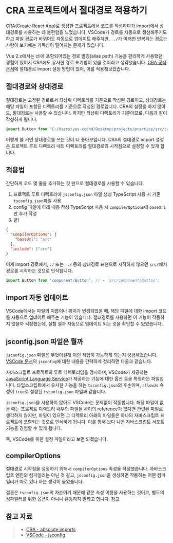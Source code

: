 # CRA 프로젝트에서 절대경로 적용하기

CRA(Create React App)로 생성한 프로젝트에서 코드를 작성하다가 import에서 상대경로를 사용하는 데 불편함을 느꼈습니다. VSCode가 경로를 자동으로 생성해주기도 하고 파일 경로가 바뀌어도 자동으로 업데이트 해주지만, `../`가 여러번 반복되는 경로는 사람이 보기에는 가독성이 떨어지는 문제가 있습니다.

Vue 2.x에서는 cli에 포함되어있는 경로 별칭(alias path) 기능을 편리하게 사용했던 경험이 있어서 CRA에도 유사한 경로 표기법이 있을 것이라고 생각했습니다. [CRA 공식문서](https://create-react-app.dev/docs/importing-a-component/#absolute-imports)에 절대경로 import 설정 방법이 있어, 이를 적용해보았습니다.



## 절대경로와 상대경로

절대경로는 고정된 경로로서 최상위 디렉토리를 기준으로 작성된 경로이고, 상대경로는 해당 파일이 포함된 디렉토리를 기준으로 작성된 경로입니다. CRA의 설정을 하지 않아도, 절대경로는 사용할 수 있습니다. 하지만 최상위 디렉토리가 기준이므로, 다음과 같이 작성하게 됩니다.

``` js
import Button from 'C:/Users/yes-xodnd/Desktop/projects/practice/src/component/Button';
```

이렇게 쓸 거면 상대경로를 쓰는 것이 더 좋아보입니다. CRA의 절대경로 import 설정은 프로젝트 루트 디렉토리 내의 디렉토리를 절대경로의 시작점으로 설정할 수 있게 합니다.



## 적용법

간단하게 코드 몇 줄을 추가하는 것 만으로 절대경로를 사용할 수 있습니다.

1. 프로젝트 루트 디렉토리에 `jsconfig.json` 파일 생성
   TypeScript 사용 시 기존 `tsconfig.json`파일 사용
2. config 파일에 아래 내용 작성
   TypeScript 사용 시 `compilerOptions`에 `baseUrl`만 추가 작성
3. 끝!

``` json
{
  "compilerOptions": {
    "baseUrl": "src"
  },
  "include": ["src"]
}
```

이제 import 경로에서, `./` 또는 `../` 등의 상대경로 표현으로 시작하지 않으면 `src/`에서 경로를 시작하는 것으로 인식됩니다.

``` js
import Button from 'component/Button'; // = 'src/component/Button';
```



## import 자동 업데이트

VSCode에서는 파일의 이름이나 위치가 변경되었을 때, 해당 파일에 대한 import 코드를 자동으로 업데이트 해주는 기능이 있습니다. 절대경로를 사용하면 이 기능이 작동하지 않을까 걱정했는데, 실험 결과 자동으로 업데이트 되는 것을 확인할 수 있었습니다.



## jsconfig.json 파일은 뭘까

`jsconfig.json` 파일은 무엇이길래 이런 작업이 가능하게 되는지 궁금해졌습니다. [VSCode 문서](https://code.visualstudio.com/docs/languages/jsconfig)의 `jsconfig`에 대한 내용을 간략하게 정리하면 다음과 같습니다.

자바스크립트 프로젝트의 루트 디렉토리임을 명시하며, VSCode가 제공하는 [JavaScript Language Service](https://github.com/microsoft/TypeScript/wiki/JavaScript-Language-Service-in-Visual-Studio)가 제공하는 기능에 대한 옵션 등을 특정하는 파일입니다. 타입스크립트에서 유사한 기능을 하는 `tsconfig.json`의 후손이며, `allowJs` 속성이 `true`로 설정된 `tsconfig.json` 파일과 같습니다.

`jsconfig.json`을 사용하지 않아도 VSCode는 문제없이 작동합니다. 해당 파일이 없을 때는 프로젝트 디렉토리 내부의 파일들 사이의 reference가 없다면 관련된 파일로 생각하지 않지만, 파일이 있으면 그 디렉토리 아래의 파일들은 하나의 자바스크립트 프로젝트에 포함되는 것으로 인식하게 됩니다. 이를 통해 보다 나은 자바스크립트 서포트 기능을 경험할 수 있게 됩니다.

즉, VSCode를 위한 설정 파일이라고 보면 되겠습니다.

## compilerOptions

절대경로 시작점을 설정하기 위해서 `compilerOptions` 속성을 작성했습니다. 자바스크립트 엔진의 컴파일러는 아닌 것 같고, `jsconfig.json`을 생성하면 작동하는 어떤 컴파일러가 따로 있나 하는 생각이 들었습니다. 

결론은 `tsconfig.json`의 자손이기 때문에 같은 속성 이름을 사용하는 것이고, 별도의 컴파일러를 위한 옵션이 아니니 혼동하지 말라고 합니다. [참고](https://code.visualstudio.com/docs/languages/jsconfig#_jsconfig-options)





## 참고 자료

>- [CRA - absolute imports](https://create-react-app.dev/docs/importing-a-component/#absolute-imports)
>- [VSCode - jsconfig](https://code.visualstudio.com/docs/languages/jsconfig)

